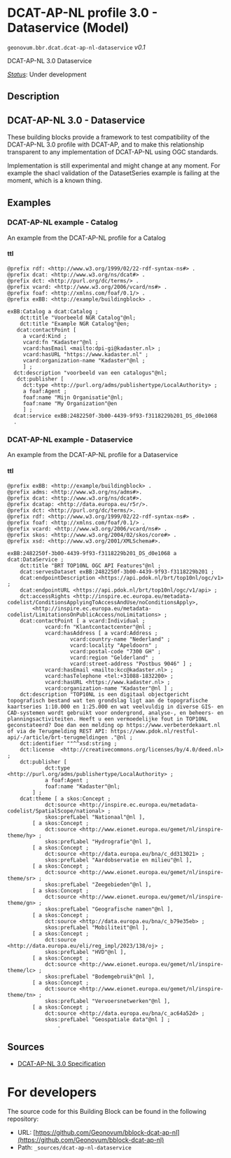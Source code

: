 
# DCAT-AP-NL profile 3.0 - Dataservice (Model)

`geonovum.bbr.dcat.dcat-ap-nl-dataservice` *v0.1*

DCAT-AP-NL 3.0 Dataservice

[*Status*](http://www.opengis.net/def/status): Under development

## Description

## DCAT-AP-NL 3.0 - Dataservice

These building blocks provide a framework to test compatibility of the DCAT-AP-NL 3.0 profile with DCAT-AP, and to make this relationship transparent to any implementation of DCAT-AP-NL using OGC standards.


Implementation is still experimental and might change at any moment. For example the shacl validation of the DatasetSeries example is failing at the moment, which is a known thing.



## Examples

### DCAT-AP-NL example - Catalog
An example from the DCAT-AP-NL profile for a Catalog
#### ttl
```ttl
@prefix rdf: <http://www.w3.org/1999/02/22-rdf-syntax-ns#> .
@prefix dcat: <http://www.w3.org/ns/dcat#> .
@prefix dct: <http://purl.org/dc/terms/> .
@prefix vcard: <http://www.w3.org/2006/vcard/ns#> .
@prefix foaf: <http://xmlns.com/foaf/0.1/> .
@prefix exBB: <http://example/buildingblock> .

exBB:Catalog a dcat:Catalog ;
    dct:title "Voorbeeld NGR Catalog"@nl;
    dct:title "Example NGR Catalog"@en;
   dcat:contactPoint [
     a vcard:Kind ;
     vcard:fn "Kadaster"@nl ;
     vcard:hasEmail <mailto:dpi-gi@kadaster.nl> ;
     vcard:hasURL "https://www.kadaster.nl" ;
     vcard:organization-name "Kadaster"@nl ;
     ] ; 
  dct:description "voorbeeld van een catalogus"@nl;
   dct:publisher [
     dct:type <http://purl.org/adms/publishertype/LocalAuthority> ;
     a foaf:Agent ;
     foaf:name "Mijn Organisatie"@nl;
     foaf:name "My Organization"@en
     ] ;
  dcat:service exBB:2482250f-3b00-4439-9f93-f3118229b201_DS_d0e1068
  .
```


### DCAT-AP-NL example - Dataservice
An example from the DCAT-AP-NL profile for a Dataservice
#### ttl
```ttl
@prefix exBB: <http://example/buildingblock> .
@prefix adms: <http://www.w3.org/ns/adms#>.
@prefix dcat: <http://www.w3.org/ns/dcat#>.
@prefix dcatap: <http://data.europa.eu/r5r/>.
@prefix dct: <http://purl.org/dc/terms/>.
@prefix rdf: <http://www.w3.org/1999/02/22-rdf-syntax-ns#> .
@prefix foaf: <http://xmlns.com/foaf/0.1/> .
@prefix vcard: <http://www.w3.org/2006/vcard/ns#> .
@prefix skos: <http://www.w3.org/2004/02/skos/core#> .
@prefix xsd: <http://www.w3.org/2001/XMLSchema#>.

exBB:2482250f-3b00-4439-9f93-f3118229b201_DS_d0e1068 a dcat:DataService ;
    dct:title "BRT TOP10NL OGC API Features"@nl ;
    dcat:servesDataset exBB:2482250f-3b00-4439-9f93-f3118229b201 ;
    dcat:endpointDescription <https://api.pdok.nl/brt/top10nl/ogc/v1> ;
    dcat:endpointURL <https://api.pdok.nl/brt/top10nl/ogc/v1/api> ;
    dct:accessRights <http://inspire.ec.europa.eu/metadata-codelist/ConditionsApplyingToAccessAndUse/noConditionsApply>,
        <http://inspire.ec.europa.eu/metadata-codelist/LimitationsOnPublicAccess/noLimitations> ;
    dcat:contactPoint [ a vcard:Individual ;
            vcard:fn "Klantcontactcenter"@nl ;
            vcard:hasAddress [ a vcard:Address ;
                    vcard:country-name "Nederland" ;
                    vcard:locality "Apeldoorn" ;
                    vcard:postal-code "7300 GH" ;
                    vcard:region "Gelderland" ;
                    vcard:street-address "Postbus 9046" ] ;
            vcard:hasEmail <mailto:kcc@kadaster.nl> ;
            vcard:hasTelephone <tel:+31088-1832200> ;
            vcard:hasURL <https://www.kadaster.nl> ;
            vcard:organization-name "Kadaster"@nl ] ;
    dct:description "TOP10NL is een digitaal objectgericht topografisch bestand wat ten grondslag ligt aan de topografische kaartseries 1:10.000 en 1:25.000 en wat veelvuldig in diverse GIS- en CAD-systemen wordt gebruikt voor ondergrond, analyse-, en beheers- en planningsactiviteiten. Heeft u een vermoedelijke fout in TOP10NL geconstateerd? Doe dan een melding op https://www.verbeterdekaart.nl of via de Terugmelding REST API: https://www.pdok.nl/restful-api/-/article/brt-terugmeldingen ."@nl ;
    dct:identifier ""^^xsd:string ;
    dct:license  <http://creativecommons.org/licenses/by/4.0/deed.nl> ;
    dct:publisher [
            dct:type <http://purl.org/adms/publishertype/LocalAuthority> ;
            a foaf:Agent ;
            foaf:name "Kadaster"@nl;
        ] ;    
    dcat:theme [ a skos:Concept ;
            dct:source <http://inspire.ec.europa.eu/metadata-codelist/SpatialScope/national> ;
            skos:prefLabel "Nationaal"@nl ],
        [ a skos:Concept ;
            dct:source <http://www.eionet.europa.eu/gemet/nl/inspire-theme/hy> ;
            skos:prefLabel "Hydrografie"@nl ],
        [ a skos:Concept ;
            dct:source <http://data.europa.eu/bna/c_dd313021> ;
            skos:prefLabel "Aardobservatie en milieu"@nl ],
        [ a skos:Concept ;
            dct:source <http://www.eionet.europa.eu/gemet/nl/inspire-theme/sr> ;
            skos:prefLabel "Zeegebieden"@nl ],
        [ a skos:Concept ;
            dct:source <http://www.eionet.europa.eu/gemet/nl/inspire-theme/gn> ;
            skos:prefLabel "Geografische namen"@nl ],
        [ a skos:Concept ;
            dct:source <http://data.europa.eu/bna/c_b79e35eb> ;
            skos:prefLabel "Mobiliteit"@nl ],
        [ a skos:Concept ;
            dct:source <http://data.europa.eu/eli/reg_impl/2023/138/oj> ;
            skos:prefLabel "HVD"@nl ],
        [ a skos:Concept ;
            dct:source <http://www.eionet.europa.eu/gemet/nl/inspire-theme/lc> ;
            skos:prefLabel "Bodemgebruik"@nl ],
        [ a skos:Concept ;
            dct:source <http://www.eionet.europa.eu/gemet/nl/inspire-theme/tn> ;
            skos:prefLabel "Vervoersnetwerken"@nl ],
        [ a skos:Concept ;
            dct:source <http://data.europa.eu/bna/c_ac64a52d> ;
            skos:prefLabel "Geospatiale data"@nl ] ;        
                .
```

## Sources

* [DCAT-AP-NL 3.0 Specification](https://docs.geostandaarden.nl/dcat/dcat-ap-nl30/)

# For developers

The source code for this Building Block can be found in the following repository:

* URL: [https://github.com/Geonovum/bblock-dcat-ap-nl](https://github.com/Geonovum/bblock-dcat-ap-nl)
* Path: `_sources/dcat-ap-nl-dataservice`

